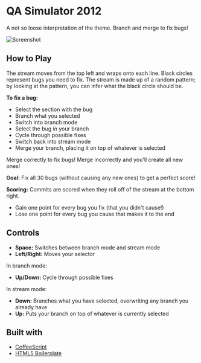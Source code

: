 QA Simulator 2012
==================

A not so loose interpretation of the theme. Branch and merge to fix bugs!

![Screenshot](http://doowttam.com/game-off-2012/opener-anno.png)

How to Play
------------------

The stream moves from the top left and wraps onto each line. Black circles represent bugs you need to fix. The stream is made up of a random pattern; by looking at the pattern, you can infer what the black circle should be.

**To fix a bug:**

 * Select the section with the bug
 * Branch what you selected
 * Switch into branch mode
 * Select the bug in your branch
 * Cycle through possible fixes
 * Switch back into stream mode
 * Merge your branch, placing it on top of whatever is selected

Merge correctly to fix bugs! Merge incorrectly and you'll create all new ones!

**Goal:** Fix all 30 bugs (without causing any new ones) to get a perfect score!

**Scoring:** Commits are scored when they roll off of the stream at the bottom right.

 * Gain one point for every bug you fix (that you didn't cause!)
 * Lose one point for every bug you cause that makes it to the end

Controls
-------------------


 * **Space:** Switches between branch mode and stream mode
 * **Left/Right:** Moves your selector

In branch mode:

 * **Up/Down:** Cycle through possible fixes

In stream mode:

 * **Down:** Branches what you have selected, overwriting any branch you already have
 * **Up:** Puts your branch on top of whatever is currently selected

Built with
--------------

* [CoffeeScript](https://github.com/jashkenas/coffee-script)
* [HTML5 Boilerplate](https://github.com/h5bp/html5-boilerplate)
